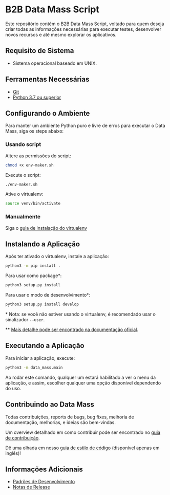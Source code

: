 # B2B Data Mass Script
Este repositório contém o B2B Data Mass Script, voltado para quem deseja criar todas as informações necessárias para executar testes, desenvolver novos recursos e até mesmo explorar os aplicativos.

## Requisito de Sistema
* Sistema operacional baseado em UNIX.

## Ferramentas Necessárias
*  [Git][GitDoc]
*  [Python 3.7 ou superior][Python]

## Configurando o Ambiente
Para manter um ambiente Python puro e livre de erros para executar o Data Mass, siga os steps abaixo:

### Usando script
Altere as permissões do script:
```bash
chmod +x env-maker.sh
```

Execute o script:
```bash
./env-maker.sh
```

Ative o virtualenv:
```bash
source venv/bin/activate
```

### Manualmente
Siga o [guia de instalação do virtualenv](doc/USER_GUIDE.md#using-virtualenv)

## Instalando a Aplicação
Após ter ativado o virtualenv, instale a aplicação:
```sh
python3 -m pip install .
```

Para usar como package*:
```sh
python3 setup.py install
```

Para usar o modo de desenvolvimento*:
```sh
python3 setup.py install develop
```

\* Nota: se você não estiver usando o virtualenv, é recomendado usar o sinalizador `--user`.

\** [Mais detalhe pode ser encontrado na documentação oficial](https://setuptools.readthedocs.io/en/latest/userguide/development_mode.html).

## Executando a Aplicação
Para iniciar a aplicação, execute:
```sh
python3 -m data_mass.main
```

Ao rodar este comando, qualquer um estará habilitado a ver o menu da aplicação, e assim, escolher qualquer uma opção disponível dependendo do uso.

## Contribuindo ao Data Mass
Todas contribuições, reports de bugs, bug fixes, melhoria de documentação, melhorias, e ideias são bem-vindas.

Um overview detalhado em como contribuir pode ser encontrado no [guia de contribuição](doc/USER_GUIDE.md#contributing-to-data-mass).

Dê uma olhada em nosso [guia de estilo de código](doc/../C_STYLE_GUIDE.md) (disponível apenas em inglês)!

## Informações Adicionais
*  [Padrões de Desenvolvimento][Standards]
*  [Notas de Release][Release Notes]

[//]: #  (These are reference links used in the body of this note and get stripped out when the markdown processor does its job. There is no need to format nicely because it shouldn't be seen. Thanks SO - http://stackoverflow.com/questions/4823468/store-comments-in-markdown-syntax)

[GitDoc]: https://git-scm.com/doc
[Python]: https://www.python.org/downloads/
[Standards]: https://anheuserbuschinbev.sharepoint.com/sites/b2bengineering/architecture/SitePages/Data-Mass-Application.aspx
[Release Notes]: https://anheuserbuschinbev.sharepoint.com/:b:/s/b2bengineering/EaTlUWEzsp1EqdmKaqBclL4ByT6uvxDV1nF1erEOsD-stQ?e=QQyxU8
